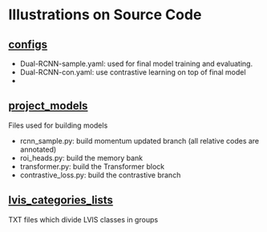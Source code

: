 # Illustrations on Source Code
## [configs](https://github.com/Ribosome-rbx/long-tail-detection/tree/main/projects/long-tail-detection/configs)
- Dual-RCNN-sample.yaml: used for final model training and evaluating.
- Dual-RCNN-con.yaml: use contrastive learning on top of final model
- 
## [project_models](https://github.com/Ribosome-rbx/long-tail-detection/tree/main/projects/long-tail-detection/project_models)
Files used for building models
- rcnn_sample.py: build momentum updated branch (all relative codes are annotated)
- roi_heads.py: build the memory bank
- transformer.py: build the Transformer block
- contrastive_loss.py: build the contrastive branch

## [lvis_categories_lists](https://github.com/Ribosome-rbx/long-tail-detection/tree/main/projects/long-tail-detection/lvis_categories_lists)
TXT files which divide LVIS classes in groups
